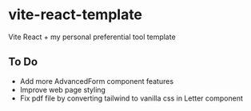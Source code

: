 # vite-react-template

Vite React + my personal preferential tool template

## To Do

- Add more AdvancedForm component features
- Improve web page styling
- Fix pdf file by converting tailwind to vanilla css in Letter component
